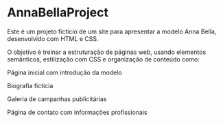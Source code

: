 ﻿# AnnaBellaProject
Este é um projeto fictício de um site para apresentar a modelo Anna Bella, desenvolvido com HTML e CSS.

O objetivo é treinar a estruturação de páginas web, usando elementos semânticos, estilização com CSS e organização de conteúdo como:

Página inicial com introdução da modelo

Biografia fictícia

Galeria de campanhas publicitárias

Página de contato com informações profissionais
